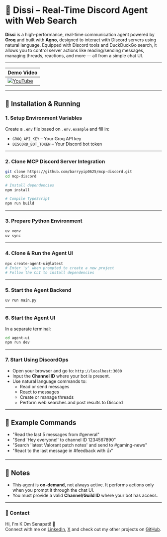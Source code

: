 # 💬 Dissi – Real-Time Discord Agent with Web Search

**Dissi** is a high-performance, real-time communication agent powered by **Groq** and built with **Agno**, designed to interact with Discord servers using natural language. Equipped with Discord tools and DuckDuckGo search, it allows you to control server actions like reading/sending messages, managing threads, reactions, and more — all from a simple chat UI.

---

| Demo Video                                                                 |
|----------------------------------------------------------------------------|
| [![YouTube](http://i.ytimg.com/vi/pjPW77G3DI0/hqdefault.jpg)](https://youtu.be/pjPW77G3DI0) |

---

## 🚀 Installation & Running

### 1. Setup Environment Variables

Create a `.env` file based on `.env.example` and fill in:

- `GROQ_API_KEY` – Your Groq API key
- `DISCORD_BOT_TOKEN` – Your Discord bot token

---

### 2. Clone MCP Discord Server Integration

```bash
git clone https://github.com/barryyip0625/mcp-discord.git
cd mcp-discord

# Install dependencies
npm install

# Compile TypeScript
npm run build
```

---

### 3. Prepare Python Environment

```bash
uv venv
uv sync
```

---

### 4. Clone & Run the Agent UI

```bash
npx create-agent-ui@latest
# Enter 'y' when prompted to create a new project
# Follow the CLI to install dependencies
```

---

### 5. Start the Agent Backend

```bash
uv run main.py
```

---

### 6. Start the Agent UI

In a separate terminal:

```bash
cd agent-ui
npm run dev
```

---

### 7. Start Using DiscordOps

- Open your browser and go to: `http://localhost:3000`
- Input the **Channel ID** where your bot is present.
- Use natural language commands to:
  - Read or send messages
  - React to messages
  - Create or manage threads
  - Perform web searches and post results to Discord

---

## 🧠 Example Commands

- "Read the last 5 messages from #general"
- "Send 'Hey everyone!' to channel ID 1234567890"
- "Search 'latest Valorant patch notes' and send to #gaming-news"
- "React to the last message in #feedback with 👍"

---

## 🧩 Notes

- This agent is **on-demand**, not always active. It performs actions only when you prompt it through the chat UI.
- You must provide a valid **Channel/Guild ID** where your bot has access.

---

### :email: Contact

Hi, I'm K Om Senapati! 👋  
Connect with me on [LinkedIn](https://www.linkedin.com/in/kom-senapati/), [X](https://x.com/kom_senapati) and check out my other projects on [GitHub](https://github.com/kom-senapati).
